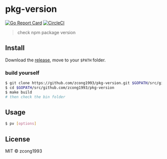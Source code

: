 # pkg-version

[![Go Report Card](https://goreportcard.com/badge/github.com/zcong1993/pkg-version)](https://goreportcard.com/report/github.com/zcong1993/pkg-version)
[![CircleCI](https://circleci.com/gh/zcong1993/pkg-version/tree/master.svg?style=shield)](https://circleci.com/gh/zcong1993/pkg-version/tree/master)


> check npm package version

## Install

Download the [release](https://github.com/zcong1993/pkg-version/releases), move to your `$PATH` folder.

### build yourself
```sh
$ git clone https://github.com/zcong1993/pkg-version.git $GOPATH/src/github.com/zcong1993/pkg-version
$ cd $GOPATH/src/github.com/zcong1993/pkg-version
$ make build
# then check the bin folder
```

## Usage

```sh
$ pv [options]
```

## License

MIT &copy; zcong1993
